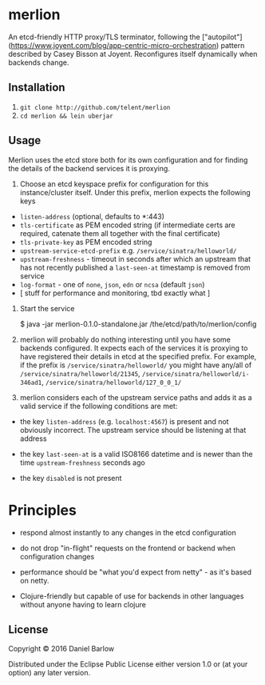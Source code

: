# merlion

An etcd-friendly HTTP proxy/TLS terminator, following the
["autopilot"]
(https://www.joyent.com/blog/app-centric-micro-orchestration) pattern
described by Casey Bisson at Joyent.  Reconfigures itself
dynamically when backends change.


## Installation

1. `git clone http://github.com/telent/merlion`
1. `cd merlion && lein uberjar`

## Usage

Merlion uses the etcd store both for its own configuration and for
finding the details of the backend services it is proxying.


1. Choose an etcd keyspace prefix for configuration for this
instance/cluster itself.  Under this prefix, merlion expects the following
keys

* `listen-address` (optional, defaults to *:443)
* `tls-certificate` as PEM encoded string (if intermediate certs are required, catenate them all together with the final certificate)
* `tls-private-key` as PEM encoded string
* `upstream-service-etcd-prefix` e.g. `/service/sinatra/helloworld/`
* `upstream-freshness` -  timeout in seconds after which an upstream that has not recently published a `last-seen-at` timestamp is removed from service
* `log-format` - one of `none`, `json`, `edn` or `ncsa` (default `json`)
* [ stuff for performance and monitoring, tbd exactly what ]

1. Start the service

      $ java -jar merlion-0.1.0-standalone.jar /the/etcd/path/to/merlion/config

1. merlion will probably do nothing interesting until you have some backends configured.  It expects each of the services it is proxying to have registered their details in etcd at the specified prefix.  For example, if the prefix is  `/service/sinatra/helloworld/` you might have any/all of `/service/sinatra/helloworld/21345`, `/service/sinatra/helloworld/i-346ad1`, `/service/sinatra/helloworld/127_0_0_1/`

1. merlion considers each of the upstream service paths and adds it as a valid service if the following conditions are met:

* the key `listen-address` (e.g. `localhost:4567`) is present and not obviously incorrect.  The upstream service should be listening at that address

* the key `last-seen-at` is a valid ISO8166 datetime and is newer than the time `upstream-freshness` seconds ago

* the key `disabled` is not present

# Principles

* respond almost instantly to any changes in the etcd configuration

* do not drop "in-flight" requests on the frontend or backend when
  configuration changes

* performance should be "what you'd expect from netty" - as it's based
  on netty.

* Clojure-friendly but capable of use for backends in other languages
  without anyone having to learn clojure



## License

Copyright © 2016 Daniel Barlow

Distributed under the Eclipse Public License either version 1.0 or (at
your option) any later version.
